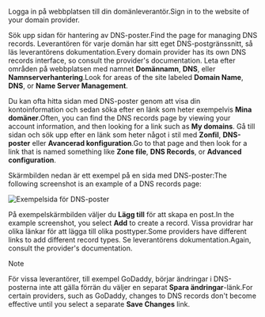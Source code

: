<span data-ttu-id="d9b3a-101">Logga in på webbplatsen till din domänleverantör.</span><span class="sxs-lookup"><span data-stu-id="d9b3a-101">Sign in to the website of your domain provider.</span></span>

<span data-ttu-id="d9b3a-102">Sök upp sidan för hantering av DNS-poster.</span><span class="sxs-lookup"><span data-stu-id="d9b3a-102">Find the page for managing DNS records.</span></span> <span data-ttu-id="d9b3a-103">Leverantören för varje domän har sitt eget DNS-postgränssnitt, så läs leverantörens dokumentation.</span><span class="sxs-lookup"><span data-stu-id="d9b3a-103">Every domain provider has its own DNS records interface, so consult the provider's documentation.</span></span> <span data-ttu-id="d9b3a-104">Leta efter områden på webbplatsen med namnet **Domännamn**, **DNS**, eller **Namnserverhantering**.</span><span class="sxs-lookup"><span data-stu-id="d9b3a-104">Look for areas of the site labeled **Domain Name**, **DNS**, or **Name Server Management**.</span></span> 

<span data-ttu-id="d9b3a-105">Du kan ofta hitta sidan med DNS-poster genom att visa din kontoinformation och sedan söka efter en länk som heter exempelvis **Mina domäner**.</span><span class="sxs-lookup"><span data-stu-id="d9b3a-105">Often, you can find the DNS records page by viewing your account information, and then looking for a link such as **My domains**.</span></span> <span data-ttu-id="d9b3a-106">Gå till sidan och sök upp efter en länk som heter något i stil med **Zonfil**, **DNS-poster** eller **Avancerad konfiguration**.</span><span class="sxs-lookup"><span data-stu-id="d9b3a-106">Go to that page and then look for a link that is named something like **Zone file**, **DNS Records**, or **Advanced configuration**.</span></span>

<span data-ttu-id="d9b3a-107">Skärmbilden nedan är ett exempel på en sida med DNS-poster:</span><span class="sxs-lookup"><span data-stu-id="d9b3a-107">The following screenshot is an example of a DNS records page:</span></span>

![Exempelsida för DNS-poster](./media/app-service-web-access-dns-records-no-h/example-record-ui.png)

<span data-ttu-id="d9b3a-109">På exempelskärmbilden väljer du **Lägg till** för att skapa en post.</span><span class="sxs-lookup"><span data-stu-id="d9b3a-109">In the example screenshot, you select **Add** to create a record.</span></span> <span data-ttu-id="d9b3a-110">Vissa providrar har olika länkar för att lägga till olika posttyper.</span><span class="sxs-lookup"><span data-stu-id="d9b3a-110">Some providers have different links to add different record types.</span></span> <span data-ttu-id="d9b3a-111">Se leverantörens dokumentation.</span><span class="sxs-lookup"><span data-stu-id="d9b3a-111">Again, consult the provider's documentation.</span></span>

> [!NOTE]
> <span data-ttu-id="d9b3a-112">För vissa leverantörer, till exempel GoDaddy, börjar ändringar i DNS-posterna inte att gälla förrän du väljer en separat **Spara ändringar**-länk.</span><span class="sxs-lookup"><span data-stu-id="d9b3a-112">For certain providers, such as GoDaddy, changes to DNS records don't become effective until you select a separate **Save Changes** link.</span></span> 

